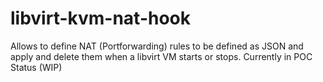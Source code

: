 # libvirt-kvm-nat-hook

Allows to define NAT (Portforwarding) rules to be defined as JSON and apply and delete them when a libvirt VM starts or stops.
Currently in POC Status (WIP)
